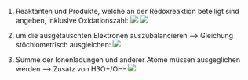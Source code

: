 1. Reaktanten und Produkte, welche an der Redoxreaktion beteiligt sind angeben, inklusive Oxidationszahl:
![](Pasted%20image%2020240702094847.png)
![](Pasted%20image%2020240702094856.png)

2. um die ausgetauschten Elektronen auszubalancieren --> Gleichung stöchiometrisch ausgleichen:
![](Pasted%20image%2020240702095111.png)

3. Summe der Ionenladungen und anderer Atome müssen ausgeglichen werden --> Zusatz von H3O+/OH-
![](Pasted%20image%2020240702095257.png)
